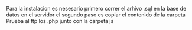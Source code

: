Para la instalacion es nesesario primero correr el arhivo .sql en la base de datos en el servidor 
el segundo paso es copiar el contenido de la carpeta Prueba al ftp los .php junto con la carpeta js 
